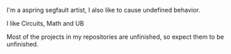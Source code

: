 I'm a aspring segfault artist, I also like to cause undefined behavior.

I like Circuits, Math and UB

Most of the projects in my repositories are unfinished, so expect them to be unfinished.

